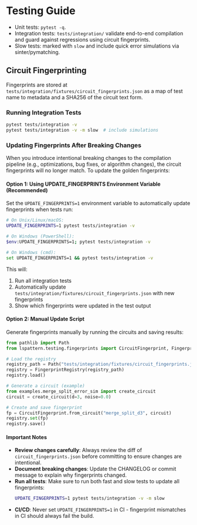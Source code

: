 # Testing Guide

- Unit tests: `pytest -q`.
- Integration tests: `tests/integration/` validate end-to-end compilation and guard against regressions using circuit fingerprints.
- Slow tests: marked with `slow` and include quick error simulations via sinter/pymatching.

## Circuit Fingerprinting

Fingerprints are stored at `tests/integration/fixtures/circuit_fingerprints.json` as a map of test name to metadata and a SHA256 of the circuit text form.

### Running Integration Tests

```bash
pytest tests/integration -v
pytest tests/integration -v -m slow  # include simulations
```

### Updating Fingerprints After Breaking Changes

When you introduce intentional breaking changes to the compilation pipeline (e.g., optimizations, bug fixes, or algorithm changes), the circuit fingerprints will no longer match. To update the golden fingerprints:

#### Option 1: Using UPDATE_FINGERPRINTS Environment Variable (Recommended)

Set the `UPDATE_FINGERPRINTS=1` environment variable to automatically update fingerprints when tests run:

```bash
# On Unix/Linux/macOS:
UPDATE_FINGERPRINTS=1 pytest tests/integration -v

# On Windows (PowerShell):
$env:UPDATE_FINGERPRINTS=1; pytest tests/integration -v

# On Windows (cmd):
set UPDATE_FINGERPRINTS=1 && pytest tests/integration -v
```

This will:
1. Run all integration tests
2. Automatically update `tests/integration/fixtures/circuit_fingerprints.json` with new fingerprints
3. Show which fingerprints were updated in the test output

#### Option 2: Manual Update Script

Generate fingerprints manually by running the circuits and saving results:

```python
from pathlib import Path
from lspattern.testing.fingerprints import CircuitFingerprint, FingerprintRegistry

# Load the registry
registry_path = Path("tests/integration/fixtures/circuit_fingerprints.json")
registry = FingerprintRegistry(registry_path)
registry.load()

# Generate a circuit (example)
from examples.merge_split_error_sim import create_circuit
circuit = create_circuit(d=3, noise=0.0)

# Create and save fingerprint
fp = CircuitFingerprint.from_circuit("merge_split_d3", circuit)
registry.set(fp)
registry.save()
```

#### Important Notes

- **Review changes carefully**: Always review the diff of `circuit_fingerprints.json` before committing to ensure changes are intentional.
- **Document breaking changes**: Update the CHANGELOG or commit message to explain why fingerprints changed.
- **Run all tests**: Make sure to run both fast and slow tests to update all fingerprints:
  ```bash
  UPDATE_FINGERPRINTS=1 pytest tests/integration -v -m slow
  ```
- **CI/CD**: Never set `UPDATE_FINGERPRINTS=1` in CI - fingerprint mismatches in CI should always fail the build.

